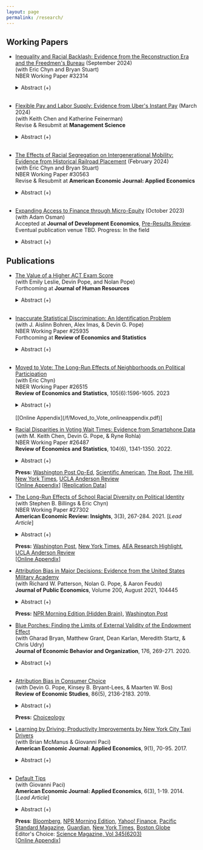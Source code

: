 ```yaml
---
layout: page
permalink: /research/
---
```

     
## Working Papers
   
* [Inequality and Racial Backlash: Evidence from the Reconstruction Era and the Freedmen's Bureau](/f/Freedmens_Bureau.pdf) (September 2024)<br />
  (with Eric Chyn and Bryan Stuart)<br />
  NBER Working Paper #32314<br />

   <details><summary> Abstract (+) </summary>
   
   <blockquote>
   <p align="left"> How do majority groups respond to a narrowing of inequality in racially polarized environments? We study this question by examining the effects of the Freedmen?s Bureau, an agency created after the U.S. Civil War to provide aid to former slaves and launch institutional reform in the South. We use new historical records and an event study approach to estimate impacts of the Bureau on political economy in the South. In the decade immediately after the war, counties with Bureau field offices had reduced vote shares for Democrats, the major political party that previously championed slavery and opposed Black civil rights during Reconstruction. The decrease in the Democrat vote share dissipates alongside the decline of the Bureau's activities and federal oversight of the South. In the longer-run, we find evidence of backlash in the form of increases in several forms of racial violence, including lynchings and attacks against Black schools. This backlash extends through the twentieth century, when we find that counties that once had a Bureau field office have higher rates of second-wave and third-wave Ku Klux Klan activity and lower rates of intergenerational economic mobility. Overall, our results suggest that the initial impacts of the Freedmen?s Bureau stimulated countervailing responses by White majorities who sought to offset social progress of Black Americans. <br></p> </blockquote>   
   </details> <br />
   
   
* [Flexible Pay and Labor Supply: Evidence from Uber's Instant Pay](/f/Instant_Pay.pdf) (March 2024)<br />
  (with Keith Chen and Katherine Feinerman)<br />
  Revise & Resubmit at **Management Science** <br />


   <details><summary> Abstract (+) </summary>
   
   <blockquote>
   <p align="left"> Modern tech platforms provide workers real-time control over when they work, and increasingly, flexible pay: the option to be paid immediately after work. We investigate the labor supply effects of pay flexibility and the implications of present-biased preferences among gig-economy workers. Using granular data from a nationwide randomized controlled trial at Uber, we estimate the effects of switching from a fixed weekly pay schedule to *Instant Pay*, a system that allows on-demand, within-day withdrawals. We find that flexible pay substantially increased both drivers? work time and earnings (ITT: 2\%; TOT: 18-37\%). Furthermore, the response is significantly higher when drivers are further away from the end of their counterfactual weekly pay cycle, aligning with predictions of hyperbolic discounting models. We discuss welfare and broader implications in contexts in which workers have the ability to flexibly supply labor. <br></p> </blockquote>   
   </details> <br />
   


* [The Effects of Racial Segregation on Intergenerational Mobility: Evidence from Historical Railroad Placement](/f/Segregation_Mobility.pdf) (February 2024)<br />
  (with Eric Chyn and Bryan Stuart)<br />
  NBER Working Paper #30563<br />
    Revise & Resubmit at **American Economic Journal: Applied Economics** <br />



   <details><summary> Abstract (+) </summary>
   
   <blockquote>
   <p align="left"> This paper provides new evidence on the causal impacts of citywide racial segregation on intergenerational mobility. We use an instrumental variable approach that relies on plausibly exogenous variation in segregation due to the arrangement of railroad tracks in the nineteenth century. Our analysis finds that higher segregation reduces upward mobility for Black children from households across the income distribution and White children from low-income households. Moreover, segregation lowers academic achievement while increasing incarceration and teenage birth rates. An analysis of mechanisms shows that segregation reduces government spending, weakens support for anti-poverty policies, and increases racially conservative attitudes among White residents.<br></p> </blockquote>   
   </details> <br />
   
 * [Expanding Access to Finance through Micro-Equity](https://afosterri.org/jdepreresults/wp-content/uploads/2023/10/MicroEquity_JDE_Registered_Report_RR_17oct2023-134733baaf40ae70bcbb81477090e2da.pdf) (October 2023)<br />
  (with Adam Osman)<br />
  Accepted at **Journal of Development Economics**, [Pre-Results Review](https://www.bitss.org/publishing/jde/). <br />
  Eventual publication venue TBD. Progress: In the field <br />


   <details><summary> Abstract (+) </summary>
   
   <blockquote>
   <p align="left"> Conventional microcredit has expanded access to finance for many borrowers; however, a growing literature suggests that the rigid structure of standard debt contracts may limit both their impact and access. We run a field experiment to test the effects of a promising alternative to conventional microcredit. Specifically, we partner with a microfinance institution to design equity contracts in which clients are provided with a productive asset (a set of livestock) and split the proceeds of the sale of the asset at a fixed rate with the MFI. We market this product to livestock farmers alongside a flexible debt contract. Relative to the debt-financing status quo, expanding equity finance to small-scale entrepreneurs could affect both the type of client that participates in the formal financial market (*selection* effects), as well as their outcomes conditional on participation (*contract* effects). Our first set of results will characterize relative demand for the two contracts, as well as key characteristics on which the borrowers may differ (e.g., debt aversion, risk aversion, and religion). Our randomized experiment with 1,875 farmers will then characterize the effects on borrower outcomes (total income, total livestock revenue, product-specific livestock revenue, and repayment). <br></p> </blockquote>   
   </details> 
   

## Publications

   
* [The Value of a Higher ACT Exam Score](/f/ACT_Value.pdf)<br />
  (with Emily Leslie, Devin Pope, and Nolan Pope)<br />
  Forthcoming at **Journal of Human Resources** <br />


   <details><summary> Abstract (+) </summary>
   
   <blockquote>
   <p align="left"> Entrance exams are an integral aspect of the college admissions process. We use rounding in ACT composite exam scores to identify the causal effect of receiving a higher score. Using data for over 3 million test takers, we estimate that *randomly* receiving one extra point on the ACT leads to a 0.44 percentage point increase in the probability of attending a 4-year college. Our results have implications for the importance of entrance exams in the admissions process, the value of test preparation and retaking, and the inequities that can be created by unequal access to test prep and resources. <br></p> </blockquote>   
   </details> <br />
   

* [Inaccurate Statistical Discrimination: An Identification Problem](/f/Inaccurate_Statistical_Discrimination.pdf) <br />
  (with J. Aislinn Bohren, Alex Imas, & Devin G. Pope)<br />
  NBER Working Paper #25935<br />
  Forthcoming at **Review of Economics and Statistics**


   <details><summary> Abstract (+) </summary>
   
   <blockquote>
   <p align="left"> This paper studies inaccurate beliefs as a source of discrimination. Economists have typically characterized discrimination as stemming from tastes (preference-based) or accurate statistical (belief-based) sources---a valuable distinction for policy design and welfare analysis. However, in many situations individuals may have inaccurate beliefs about how relevant characteristics?e.g. productivity, signals? are correlated with group identity. A review of the empirical discrimination literature in economics reveals that a small minority of papers---fewer than 7%---consider the possibility of such inaccurate statistical discrimination. Using a theoretical framework and an experiment in a labor market setting, we show that not accounting for inaccurate beliefs will lead to a misclassification of discrimination?s source. We then outline three methodologies that either fully or partially identify the three potential sources: varying the amount of information presented to evaluators, eliciting their beliefs, and presenting them with accurate information about the relevant distributions. Importantly, the third method can be used to differentiate whether inaccurate beliefs are due to a lack of information or motivated factors.<br></p> </blockquote>   
   </details><br />
   
   
 * [Moved to Vote: The Long-Run Effects of Neighborhoods on Political Participation](/f/Moved_to_Vote.pdf)<br>
  (with Eric Chyn)<br />
  NBER Working Paper #26515<br />
  **Review of Economics and Statistics**, 105(6):1596-1605. 2023


   <details><summary> Abstract (+) </summary>
   
   <blockquote><p align="left"> How does one's childhood neighborhood shape political engagement later in life? We study voting rates of children who were displaced by public housing demolitions and moved to higher opportunity areas using housing vouchers. Those displaced during childhood had 11% (2pp) higher participation in the 2016 Presidential election and were 10% (2.9pp) more likely to vote in any general election. We argue that the results are unlikely to be driven by changes in incarceration or parental outcomes, but rather by political socialization or improvements in education and earnings. These results suggest that housing assistance programs may reduce inequality in political participation.<br></p> </blockquote>   
   </details> <br />
   [[Online Appendix](/f/Moved_to_Vote_onlineappendix.pdf)] <br />

   
     
 * [Racial Disparities in Voting Wait Times: Evidence from Smartphone Data](/f/Racial_Disparities_in_Voting_Wait_Times.pdf) <br />
  (with M. Keith Chen, Devin G. Pope, & Ryne Rohla)<br />
  NBER Working Paper #26487<br />
  **Review of Economics and Statistics**, 104(6), 1341-1350. 2022.


   <details><summary> Abstract (+) </summary>
   
   <blockquote>
   <p align="left"> Equal access to voting is a core feature of democratic government. Using data from millions of smartphone users, we quantify a racial disparity in voting wait times across a nationwide sample of polling places during the 2016 U.S. presidential election. Relative to entirely-white neighborhoods, residents of entirely-black neighborhoods waited 29% longer to vote and were 74% more likely to spend more than 30 minutes at their polling place. This disparity holds when comparing predominantly white and black polling places within the same states and counties, and survives numerous robustness and placebo tests. We shed light on the mechanism for these results and discuss how geospatial data can be an effective tool to both measure and monitor these disparities going forward.<br></p> </blockquote>   
   </details>
  
   **Press:** [Washington Post Op-Ed](https://www.washingtonpost.com/opinions/there-are-stark-racial-disparities-in-voting-times-heres-how-to-fix-them/2019/12/16/5fb4948a-1c5b-11ea-b4c1-fd0d91b60d9e_story.html), [Scientific American](https://www.scientificamerican.com/article/smartphone-data-show-voters-in-black-neighborhoods-wait-longer1/), [The Root](https://www.theroot.com/study-black-people-wait-longer-to-vote-1838853772), [The Hill](https://thehill.com/homenews/campaign/460965-study-voters-in-black-neighborhoods-face-longer-wait-times), [New York Times](https://www.nytimes.com/2020/06/12/business/for-racial-justice-employees-need-paid-hours-off-for-voting.html), [UCLA Anderson Review](https://anderson-review.ucla.edu/race-voting/) <br />
      [[Online Appendix](/f/Racial_Disparities_in_Voting_Wait_Times_onlineappendix.pdf)] [[Replication Data](https://dataverse.harvard.edu/dataset.xhtml?persistentId=doi:10.7910/DVN/RRHANS)] <br />



* [The Long-Run Effects of School Racial Diversity on Political Identity](/f/School_Diversity_Partisanship.pdf) <br>
  (with Stephen B. Billings & Eric Chyn)<br />
  NBER Working Paper #27302<br />
  **American Economic Review: Insights**, 3(3), 267-284. 2021. [*Lead Article*]


   <details><summary> Abstract (+) </summary>
   
   <blockquote><p align="left"> How do early-life experiences shape political identity? We examine the end of race-based busing in Charlotte-Mecklenburg schools, an event that led to large changes in school racial composition. Using administrative data, we compare party affiliation in adulthood for students who had lived on opposite sides of newly-drawn school boundaries. Consistent with the contact hypothesis, we find that a 10-percentage point increase in the share of minorities in a white student's assigned school decreased their likelihood of registering as a Republican by 2 percentage points (12 percent). Our results suggest that schools in childhood play an important role in shaping partisanship.</p> </blockquote>   
   </details>
  
   **Press:** [Washington Post](https://www.washingtonpost.com/business/2020/06/12/white-students-exposed-more-minority-peers-are-less-likely-register-republicans), [New York Times](https://www.nytimes.com/2021/09/01/opinion/us-multiracial-democracy.html), [AEA Research Highlight](https://www.aeaweb.org/research/school-diversity-political-affiliation), [UCLA Anderson Review](https://anderson-review.ucla.edu/schooling-alongside-minorities-reduces-white-students-tendency-to-vote-republican/) <br />
   [[Online Appendix](/f/School_Diversity_Partisanship_onlineappendix.pdf)]<br />


* [Attribution Bias in Major Decisions: Evidence from the United States Military Academy](/f/Attribution_Bias_USMA.pdf)<br />
  (with Richard W. Patterson, Nolan G. Pope, & Aaron Feudo)<br />
  **Journal of Public Economics**, Volume 200, August 2021, 104445


   <details><summary> Abstract (+) </summary>
   
   <blockquote>
   <p align="left"> Using administrative data, we study the role of attribution bias in a high-stakes, consequential decision: the choice of a college major. Specifically, we examine the influence of fatigue experienced during exposure to a general education course on whether students choose the major corresponding to that course. To do so, we exploit the conditional random assignment of student course schedules at the United States Military Academy. We find that students who are assigned to an early morning (7:30 AM) section of a general education course are roughly 10% less likely to major in that subject, relative to students assigned to a later time slot for the course. We find similar effects for fatigue generated by having one or more back-to-back courses immediately prior to a general education course that starts later in the day. Finally, we demonstrate that the pattern of results is consistent with attribution bias and difficult to reconcile with competing explanations.<br></p> </blockquote>   
   </details>
  
   **Press:** [NPR Morning Edition (Hidden Brain)](https://www.npr.org/2020/01/02/792976377/hidden-brain-the-way-you-feel-may-shape-the-way-you-think-about-your-job), [Washington Post](https://www.washingtonpost.com/us-policy/2019/03/29/most-influential-least-informed-decision-college-students-make/) <br />
   

* [Blue Porches: Finding the Limits of External Validity of the Endowment Effect](/f/Blue_Porches.pdf)<br />
  (with Gharad Bryan, Matthew Grant, Dean Karlan, Meredith Startz, & Chris Udry)<br />
  **Journal of Economic Behavior and Organization**, 176, 269-271. 2020.


   <details><summary> Abstract (+) </summary>
   
   <blockquote>
   <p align="left"> We test whether the endowment effect holds in an experiment conducted with children during Halloween trick-or-treating. We do not find evidence of the endowment effect in this context and experimental protocol.<br></p> </blockquote>   
   </details> <br />
   
* [Attribution Bias in Consumer Choice](/f/Attribution_Bias.pdf)<br />
   (with Devin G. Pope, Kinsey B. Bryant-Lees, & Maarten W. Bos) <br />
   **Review of Economic Studies**, 86(5), 2136-2183. 2019.


   <details><summary> Abstract (+) </summary>
   
   <blockquote>
   <p align="left"> When judging the value of a good, people may be overly influenced by the state in which they previously consumed it. For example, someone who tries out a new restaurant while very hungry may subsequently rate it as high quality, even if the food is mediocre. We produce a simple framework for this form of attribution bias that embeds a standard model of decision making as a special case. We test for attribution bias across two consumer decisions. First, we conduct an experiment in which we randomly manipulate the thirst of participants prior to consuming a new drink. Second, using data from thousands of amusement park visitors, we explore how pleasant weather during their most recent trip affects their stated and actual likelihood of returning. In both of these domains, we find evidence that people misattribute the influence of a temporary state to a stable quality of the consumption good. We provide evidence against several alternative accounts for our findings and discuss the broader implications of attribution bias in economic decision making.<br></p> </blockquote>   
   </details> 
  
   **Press:** [Choiceology](https://www.schwab.com/learn/story/so-much-common-with-guests-samantha-futerman-anais-bordier-kareem-haggag)<br />
   
   
*  [Learning by Driving: Productivity Improvements by New York City Taxi Drivers](/f/Learning_by_Driving.pdf)<br />
  (with Brian McManus & Giovanni Paci)<br />
  **American Economic Journal: Applied Economics**, 9(1), 70-95. 2017.


   <details><summary> Abstract (+) </summary>
   
   <blockquote>
   <p align="left"> We study learning by doing (LBD) by New York City taxi drivers, who have substantial discretion over their driving strategies and receive compensation closely tied to their success in finding customers. In addition to documenting significant learning by these entrepreneurial agents, we exploit our data’s breadth to investigate the factors that contribute to driver improvement across a variety of situations. New drivers lag farther behind experienced drivers when in difficult situations. Drivers benefit from accumulating neighborhood-specific experience, which affects how they search for their next customers.<br></p> </blockquote>   
   </details> <br />
   
   
*  [Default Tips](/f/Default_Tips.pdf)<br />
  (with Giovanni Paci)<br />
  **American Economic Journal: Applied Economics**, 6(3), 1-19. 2014. [*Lead Article*]


   <details><summary> Abstract (+) </summary>
   
   <blockquote>
   <p align="left"> We examine the role of defaults in high-frequency, small-scale choices using unique data on over 13 million New York City taxi rides. Using a regression discontinuity design, we show that default tip suggestions have a large impact on tip amounts. These results are supported by a secondary analysis that uses the quasi-random assignment of customers to different cars to examine default effects on a wider range of fares. Finally, we highlight a potential cost of setting defaults too high, as a higher proportion of customers opt to leave no credit card tip when presented with the higher suggested amounts.<br></p> </blockquote>   
   </details>
  
   **Press**: [Bloomberg](https://www.bloomberg.com/view/articles/2013-04-09/check-here-to-tip-taxi-drivers-or-save-for-401-k-), [NPR Morning Edition](https://www.npr.org/blogs/alltechconsidered/2014/03/05/283917108/technology-may-soon-get-you-to-be-a-bigger-tipper), [Yahoo! Finance](http://finance.yahoo.com/news/the-pain-of-paying--how-technology-tricks-you-into-tipping-more-203225829.html), [Pacific Standard Magazine](https://psmag.com/the-tipping-point-is-this-the-beginning-of-the-end-for-gratuities-94ca0ecb798b#.y6m8yhv27), [Guardian](https://www.theguardian.com/global/commentisfree/2015/mar/29/cass-sunstein-nudge-endless-options-confusing), [New York Times](https://www.nytimes.com/2015/03/26/style/10-20-apps-are-changing-how-we-tip.html?pagewanted=all), [Boston Globe](http://www.bostonglobe.com/lifestyle/style/2015/04/28/pardon-brother-can-you-spare-tip-for-cup-coffee/2JmMth6AkjttK5GnEbu1JL/story.html)<br />
   Editor's Choice: [Science Magazine, Vol 345(6203)](https://www.science.org/doi/10.1126/science.2014.345.6203.twil)<br />
   [[Online Appendix](/f/Default_Tips_onlineappendix.pdf)]